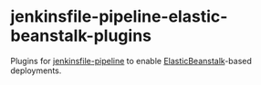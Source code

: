 jenkinsfile-pipeline-elastic-beanstalk-plugins
==============================================

Plugins for [jenkinsfile-pipeline](https://github.com/manheim/jenkinsfile-pipeline) to enable [ElasticBeanstalk](https://aws.amazon.com/elasticbeanstalk/)-based deployments.
